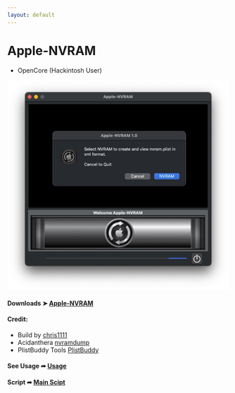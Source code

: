 ```yaml
---
layout: default
---
```


# Apple-NVRAM
- OpenCore (Hackintosh User)


<img src="Sources/Pics/Pics1.png">


#### Downloads ➤ [Apple-NVRAM](https://github.com/chris1111/Apple-NVRAM/raw/Master/Apple-NVRAM.zip)


<h4>Credit:</h4>
<ul>
    <li>Build by <a href="https://github.com/chris1111/">chris1111</a></li>
    <li>Acidanthera <a href="https://github.com/acidanthera/OpenCorePkg/tree/master/Utilities/LogoutHook">nvramdump</a></li>
    <li>PlistBuddy Tools <a href="https://www.unix.com/man-page/osx/8/PLISTBUDDY/">PlistBuddy</a></li>
</ul>

#### See Usage ➦ [Usage](https://github.com/chris1111/Apple-NVRAM/blob/Master/Usage.md)
#### Script ➦ [Main Scipt](https://github.com/chris1111/Apple-NVRAM/blob/Master/Sources/Resources/script)

